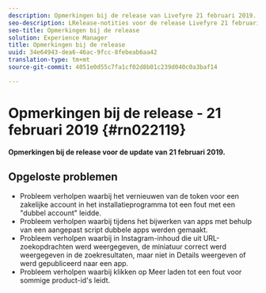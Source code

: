 ```yaml
---
description: Opmerkingen bij de release van Livefyre 21 februari 2019.
seo-description: LRelease-notities voor de release Livefyre 21 februari 2019.
seo-title: Opmerkingen bij de release
solution: Experience Manager
title: Opmerkingen bij de release
uuid: 34e64943-dea6-46ac-9fcc-8febeab6aa42
translation-type: tm+mt
source-git-commit: 4051e0d55c7fa1cf02d8b01c239d040c0a3baf14

---
```



# Opmerkingen bij de release - 21 februari 2019 {#rn022119}

**Opmerkingen bij de release voor de update van 21 februari 2019.**


## Opgeloste problemen

* Probleem verholpen waarbij het vernieuwen van de token voor een zakelijke account in het installatieprogramma tot een fout met een &quot;dubbel account&quot; leidde.
* Probleem verholpen waarbij tijdens het bijwerken van apps met behulp van een aangepast script dubbele apps werden gemaakt.
* Probleem verholpen waarbij in Instagram-inhoud die uit URL-zoekopdrachten werd weergegeven, de miniatuur correct werd weergegeven in de zoekresultaten, maar niet in Details weergeven of werd gepubliceerd naar een app.
* Probleem verholpen waarbij klikken op Meer laden tot een fout voor sommige product-id&#39;s leidt.